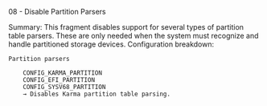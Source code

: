 08 - Disable Partition Parsers

Summary: This fragment disables support for several types of partition table parsers. These are only needed when the system must recognize and handle partitioned storage devices.
Configuration breakdown:

    Partition parsers

        CONFIG_KARMA_PARTITION
        CONFIG_EFI_PARTITION
        CONFIG_SYSV68_PARTITION
        → Disables Karma partition table parsing.

